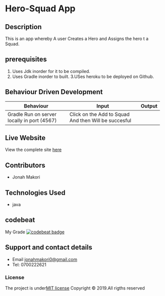 # Hero-Squad App

## Description
This is an app whereby A user Creates a Hero and Assigns the hero t a Squad.

## prerequisites

1. Uses Jdk inorder for it to be compiled.
2. Uses Gradle inorder to built.
3.USes heroku to be deployed on Github.



## Behaviour Driven Development

| Behaviour | Input | Output |
| --------- | ------| ------ |
|Gradle Run on server locally in port (4567)|Click on the Add to Squad And then Will be succesful|



## Live Website
View the complete site [here](https://github.com/jonahmakori/Hero-Squad)

## Contributors
 - Jonah Makori


## Technologies Used
- java


## codebeat

My Grade
[![codebeat badge](https://codebeat.co/badges/e9848b85-7e61-4086-855f-456e49d6156b)](https://codebeat.co/projects/github-com-jonahmakori-ceaser-cipher-feature-caeser-cipher)

## Support and contact details

 - Email jonahmakori0@gmail.com
 - Tel: 0700222621

### License

The project is under[MIT license](/blob/master/LICENSE)
Copyright &copy; 2019.All rigths reserved


